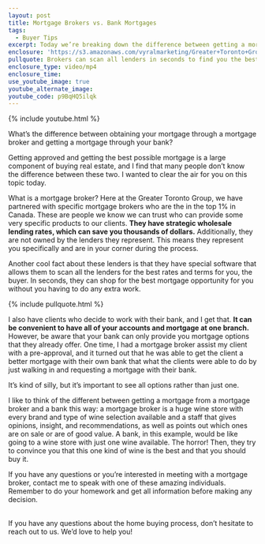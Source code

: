 ```yaml
---
layout: post
title: Mortgage Brokers vs. Bank Mortgages
tags:
  - Buyer Tips
excerpt: Today we’re breaking down the difference between getting a mortgage through a broker versus getting one through your local bank.
enclosure: 'https://s3.amazonaws.com/vyralmarketing/Greater+Toronto+Group/Greater+Toronto+Group%3D+Are+mortgages+better+from+a+bank+or+a+broker.mp4'
pullquote: Brokers can scan all lenders in seconds to find you the best rate possible.
enclosure_type: video/mp4
enclosure_time:
use_youtube_image: true
youtube_alternate_image:
youtube_code: p9BqHQ5ilqk
---
```



{% include youtube.html %}

What’s the difference between obtaining your mortgage through a mortgage broker and getting a mortgage through your bank?

Getting approved and getting the best possible mortgage is a large component of buying real estate, and I find that many people don’t know the difference between these two. I wanted to clear the air for you on this topic today.

What is a mortgage broker? Here at the Greater Toronto Group, we have partnered with specific mortgage brokers who are the in the top 1% in Canada. These are people we know we can trust who can provide some very specific products to our clients. **They have strategic wholesale lending rates, which can save you thousands of dollars.** Additionally, they are not owned by the lenders they represent. This means they represent you specifically and are in your corner during the process.

Another cool fact about these lenders is that they have special software that allows them to scan all the lenders for the best rates and terms for you, the buyer. In seconds, they can shop for the best mortgage opportunity for you without you having to do any extra work.

{% include pullquote.html %}

I also have clients who decide to work with their bank, and I get that. **It can be convenient to have all of your accounts and mortgage at one branch.** However, be aware that your bank can only provide you mortgage options that they already offer. One time, I had a mortgage broker assist my client with a pre-approval, and it turned out that he was able to get the client a better mortgage with their own bank that what the clients were able to do by just walking in and requesting a mortgage with their bank.

It’s kind of silly, but it’s important to see all options rather than just one.

I like to think of the different between getting a mortgage from a mortgage broker and a bank this way: a mortgage broker is a huge wine store with every brand and type of wine selection available and a staff that gives opinions, insight, and recommendations, as well as points out which ones are on sale or are of good value. A bank, in this example, would be like going to a wine store with just one wine available. The horror! Then, they try to convince you that this one kind of wine is the best and that you should buy it.

If you have any questions or you’re interested in meeting with a mortgage broker, contact me to speak with one of these amazing individuals. Remember to do your homework and get all information before making any decision.

<br>If you have any questions about the home buying process, don’t hesitate to reach out to us. We’d love to help you!
